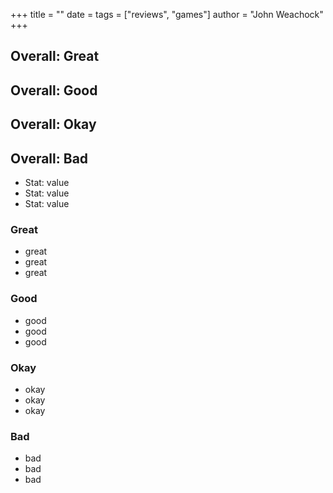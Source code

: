 +++
title = ""
date = 
tags = ["reviews", "games"]
author = "John Weachock"
+++

<h2>Overall: <span class="great">Great</span></h2>
<h2>Overall: <span class="good">Good</span></h2>
<h2>Overall: <span class="okay">Okay</span></h2>
<h2>Overall: <span class="bad">Bad</span></h2>

* Stat: value
* Stat: value
* Stat: value

### Great

<ul class="great">
  <li>great</li>
  <li>great</li>
  <li>great</li>
</ul>

### Good

<ul class="good">
  <li>good</li>
  <li>good</li>
  <li>good</li>
</ul>

### Okay

<ul class="okay">
  <li>okay</li>
  <li>okay</li>
  <li>okay</li>
</ul>

### Bad

<ul class="bad">
  <li>bad</li>
  <li>bad</li>
  <li>bad</li>
</ul>

<!--more-->
